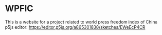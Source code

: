 # WPFIC

This is a website for a project related to world press freedom index of China
p5js editor: https://editor.p5js.org/a865301838/sketches/EWeEcP4CR
